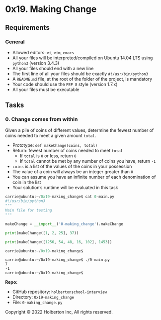 # 0x19. Making Change

## Requirements

### General

- Allowed editors: `vi`, `vim`, `emacs`
- All your files will be interpreted/compiled on Ubuntu 14.04 LTS using `python3` (version 3.4.3)
- All your files should end with a new line
- The first line of all your files should be exactly `#!/usr/bin/python3`
- A `README.md` file, at the root of the folder of the project, is mandatory
- Your code should use the `PEP 8` style (version 1.7.x)
- All your files must be executable

## Tasks

### 0. Change comes from within

Given a pile of coins of different values, determine the fewest number of coins needed to meet a given amount `total`.

- Prototype: `def makeChange(coins, total)`
- Return: fewest number of coins needed to meet `total`
  - If `total` is `0` or less, return `0`
  - If `total` cannot be met by any number of coins you have, return `-1`
- `coins` is a list of the values of the coins in your possession
- The value of a coin will always be an integer greater than `0`
- You can assume you have an infinite number of each denomination of coin in the list
- Your solution’s runtime will be evaluated in this task

```py
carrie@ubuntu:~/0x19-making_change$ cat 0-main.py
#!/usr/bin/python3
"""
Main file for testing
"""

makeChange = __import__('0-making_change').makeChange

print(makeChange([1, 2, 25], 37))

print(makeChange([1256, 54, 48, 16, 102], 1453))

carrie@ubuntu:~/0x19-making_change$

```

```
carrie@ubuntu:~/0x19-making_change$ ./0-main.py
7
-1
carrie@ubuntu:~/0x19-making_change$

```

**Repo:**

- GitHub repository: `holbertonschool-interview`
- Directory: `0x19-making_change`
- File: `0-making_change.py`

Copyright © 2022 Holberton Inc, All rights reserved.
